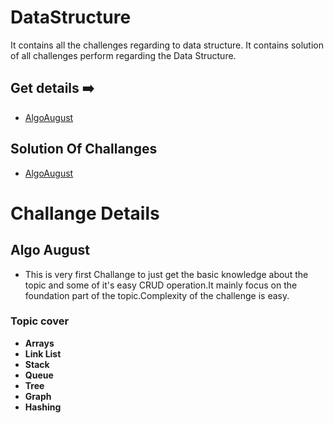 # DataStructure

It contains all the challenges regarding to data structure. It contains solution of all challenges perform regarding the Data Structure.

## Get details ➡️

- [AlgoAugust](#Algo-August) 


## Solution Of Challanges

- [AlgoAugust](https://github.com/carzy-zala/DataStructure/tree/main/AlgoAugust)


# Challange Details

## Algo August

- This is very first Challange to just get the basic knowledge about the topic and some of it's easy CRUD operation.It mainly focus on the foundation part of the topic.Complexity of the challenge is easy.

### Topic cover

- **Arrays**
- **Link List**
- **Stack**
- **Queue**
- **Tree**
- **Graph**
- **Hashing**
